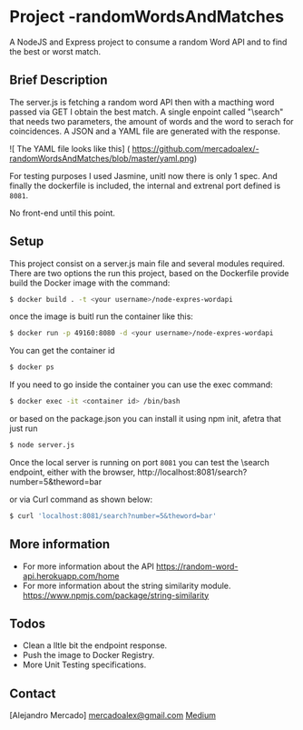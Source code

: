 # Project -randomWordsAndMatches
A NodeJS and Express project to consume a random Word API and to find the best or worst match.

## Brief Description

The server.js is fetching a random word API then with a macthing word passed via GET I obtain the best match.
A single enpoint called "\search" that needs two parameters, the amount of words and the word to serach for coincidences.
A JSON and a YAML file are generated with the response.


![ The YAML file looks like this]
( https://github.com/mercadoalex/-randomWordsAndMatches/blob/master/yaml.png)


For testing purposes I used Jasmine, unitl now there is only 1 spec. 
And finally the dockerfile is included, the internal and extrenal port defined is `8081`.

No front-end until this point.

## Setup
This project consist on a server.js main file and several modules required.
There are two options the run this project, based on the Dockerfile provide build the Docker image with the command:
```sh
$ docker build . -t <your username>/node-expres-wordapi
```
once the image is buitl run the container like this:
```sh
$ docker run -p 49160:8080 -d <your username>/node-expres-wordapi
```
You can get the container id
```sh
$ docker ps
```
If you need to go inside the container you can use the exec command: 
```sh
$ docker exec -it <container id> /bin/bash
```
or based on the package.json you can install it using npm init, afetra that just run
```sh
$ node server.js
```
Once the local server is running on port `8081` you can test the \search endpoint, either with the browser, 
http://localhost:8081/search?number=5&theword=bar

or via Curl command as shown below:
```sh
$ curl 'localhost:8081/search?number=5&theword=bar'
```

## More information
- For more information about the API 
https://random-word-api.herokuapp.com/home
- For more information about the string similarity module.
https://www.npmjs.com/package/string-similarity

## Todos 
  - Clean a lltle bit the endpoint response.
  - Push the image to Docker Registry.
  - More Unit Testing specifications.
  
## Contact  
[Alejandro Mercado] mercadoalex@gmail.com 
[Medium]

[Medium]: <https://alexmarket.medium.com/>  
